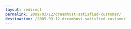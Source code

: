 ```yaml
---
layout: redirect
permalink: 2009/03/12/dreamhost-satisfied-customer/
destination: /2009-03-12-dreamhost-satisfied-customer
---
```

